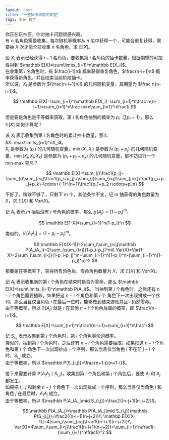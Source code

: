 ```yaml
---
layout: post
title: "一些抽卡问题的期望"
tags: 笔记 数学
---
```


你正在玩神原，你对抽卡问题很感兴趣。  
有 $n$ 名角色需要收集，每次随机等概率从 $n$ 名中获得一个，可能会重复获得，需要抽 $X$ 次才能全部收集 $n$ 名角色，求 $\mathbb E[X]$。

设 $X_i$ 表示已经获得 $i-1$ 名角色，要收集第 $i$ 名角色的抽卡数量，根据期望的可加性得到 $\mathbb E[X]=\sum\limits_{i=1}^n\mathbb E[X_i]$。  
在收集第 $i$ 名角色时，有 $\frac{i-1}n$ 概率获得重复角色，$\frac{n-i+1}n$ 概率获得新角色，并且结束当前阶段抽卡。  
所以说，$X_i$ 是参数为 $(\frac{n-i+1}n)$ 的几何随机变量，其期望为 $\frac n{n-i+1}$。

$$
\mathbb E[X]=\sum_{i=1}^n\mathbb E[X_i]=\sum_{i=1}^n\frac n{n-i+1}=\sum_{i=1}^n\frac ni=n\sum_{i=1}^n\frac1i
$$

但是要是角色是不等概率获取，第 $i$ 名角色抽到的概率为 $p_i$（$\sum p_i=1$），那么 $\mathbb E[X]$ 如何计算呢？

设 $X_i$ 表示收集到第 $i$ 名角色时的累计抽卡数量，那么 $X=\max\limits_{i=1}^nX_i$。  
$X_i$ 是参数为 $(p_i)$ 的几何随机变量，$\min(X_i,X_j)$ 是参数为 $(p_i+p_j)$ 的几何随机变量，$\min(X_i,X_j,X_k)$ 是参数为 $(p_i+p_j+p_k)$ 的几何随机变量，那不妨进行一个 min-max 容斥？

$$
\mathbb E[X]=\sum_{i}\frac1{p_i}-\sum_{i}\sum_{i<j}\frac1{p_i+p_j}+\sum_{i}\sum_{i<j}\sum_{j<k}\frac1{p_i+p_j+p_k}-\cdots+(-1)^{n+1}\frac1{p_1+p_2+\cdots+p_n}
$$

不好了，粉球不够了，只剩下 $m$ 个，其他条件不变，记 $m$ 抽获得的角色数量为 $X$，求 $\mathbb E[X]$ 和 $Var(X)$。

记 $A_i$ 表示 $m$ 抽后没有 $i$ 号角色的概率，那么 $\mathbb p(A_i)=(1-p_i)^m$。

$$
\mathbb E[1-X]=\sum_{i=1}^n(1-p_i)^n
$$

类似的，$\mathbb E[A_iA_j]=(1-p_i-p_j)^m$。

$$
\mathbb E[X(X-1)]=2\sum_i\sum_{i<j}\mathbb P(A_iA_j)=2\sum_i\sum_{i<j}(1-p_i-p_j)^m\\
Var(X)=Var(1-X)=2\sum_i\sum_{i<j}(1-p_i-p_j)^m+\sum_{i=1}^n(1-p_i)^n-(\sum_{i=1}^n(1-p_i)^n)^2
$$

那要是在等概率下，获得所有角色后，零命角色数量为 $X$，求 $\mathbb E[X]$ 和 $Var(X)$。

记 $A_i$ 表示收集到的第 $i$ 个角色在结束时是否为零命，那么 $\mathbb E[X]=\sum\limits_{i=1}^n\mathbb P(A_i)$。
当抽到第 $i$ 个角色时，之后还有 $n-i$ 个角色需要抽取。如果把这 $n-i$ 个角色和第 $i$ 个 角色下一次出现排成一个序列，那么当且仅当角色 $i$ 在最后一位时，能够做到结束游戏并且 $i$ 仍然零命。  
由于等概率，所以 $\mathbb P(A_i)$ 就是 $i$ 在其他 $n-i$ 个角色后面的概率，即 $\frac1{n-i+1}$。

$$
\mathbb E[X]=\sum_{i=1}^n\frac1{n-i+1}=\sum_{i=1}^n\frac1i
$$

记 $S_{i,j}$ 表示收集到第 $j$ 个角色时，第 $i$ 个角色零命的概率。  
类似的，抽到第 $i$ 个角色时，之后还有 $n-i$ 个角色需要抽取。如果把这 $n-i$ 个角色和第 $i$ 个 角色下一次出现排成一个序列，那么当且仅当角色 $i$ 不在前 $j-i$ 个时，$S_{i,j}$ 成立。  
由于等概率，所以 $\mathbb P(S_{i,j})=\frac{n+1-j}{n+1-i}$。

接下来需要计算 $\mathbb P(A_iA_j\mid S_{i,j})$，收集到第 $i$ 个角色和第 $j$ 个角色后，要使 $A_i$ 和 $A_j$ 都发生。  
如果把 $i$，$j$ 和剩余 $n-j$ 个角色下一次出现排成一个序列，那么当且仅当角色 $i$ 和角色 $j$ 在最后时，$A_iA_j$ 成立。  
由于等概率，所以 $\mathbb P(A_iA_j\mid S_{i,j})=\frac2{(n-j+1)(n-j+2)}$。

$$
\mathbb P(A_iA_j)=\mathbb P(A_iA_j\mid S_{i,j})\mathbb P(S_{i,j})=\frac2{(n-i+1)(n-j+2)}\\
\mathbb E[X(X-1)]=4\sum_i\sum_{i<j}\frac1{(n-i+1)(n-j+2)}\\
Var(X)=4\sum_i\sum_{i<j}\frac1{(n-i+1)(n-j+2)}+\sum_{i=1}^n\frac1i-(\sum_{i=1}^n\frac1i)^2
$$